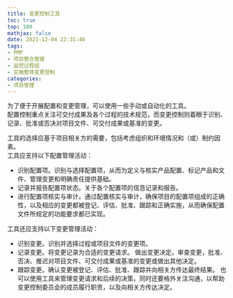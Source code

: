 ```yaml
---
title: 变更控制工具
toc: true
top: 100
mathjax: false
date: 2021-12-04 22:31:46
tags:
- PMP
- 项目整合管理
- 监控过程组
- 实施整体变更控制
categories:
- 项目管理
---
```

为了便于开展配置和变更管理，可以使用一些手动或自动化的工具。  
配置控制重点关注可交付成果及各个过程的技术规范，而变更控制则着眼于识别、记录、批准或否决对项目文件、可交付成果或基准的变更。

工具的选择应基于项目相关方的需要，包括考虑组织和环境情况和（或）制约因素。  
工具应支持以下配置管理活动：

- 识别配置项。识别与选择配置项，从而为定义与核实产品配置、标记产品和文件、管理变更和明确责任提供基础。
- 记录并报告配置项状态。关于各个配置项的信息记录和报告。
- 进行配置项核实与审计。通过配置核实与审计，确保项目的配置项组成的正确性，以及相应的变更都被登记、评估、批准、跟踪和正确实施，从而确保配置文件所规定的功能要求都已实现。  

工具还应支持以下变更管理活动：

- 识别变更。识别并选择过程或项目文件的变更项。
- 记录变更。将变更记录为合适的变更请求。
做出变更决定。审查变更，批准、否决、推迟对项目文件、可交付成果或基准的变更或做出其他决定。
- 跟踪变更。确认变更被登记、评估、批准、跟踪并向相关方传达最终结果。
也可以使用工具来管理变更请求和后续的决策，同时还要格外关注沟通，以帮助变更控制委员会的成员履行职责，以及向相关方传达决定。
